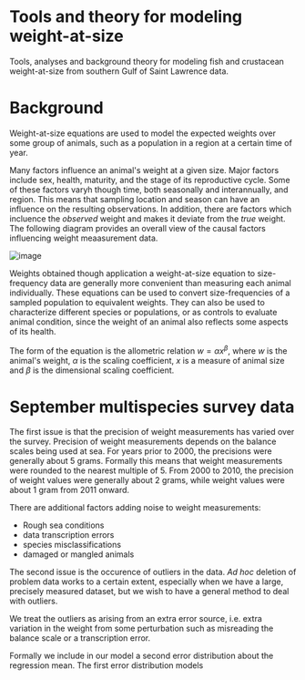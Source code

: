 # Tools and theory for modeling weight-at-size

Tools, analyses and background theory for modeling fish and crustacean weight-at-size from southern Gulf of Saint Lawrence data.

# Background

Weight-at-size equations are used to model the expected weights over some group of animals, such as a population in a region at a certain time of year.

Many factors influence an animal's weight at a given size. Major factors include sex, health, maturity, and the stage of its reproductive cycle. Some of these factors varyh though time, both seasonally and interannually, and region. 
This means that sampling location and season can have an influence on the resulting observations. In addition, there are factors which incluence the *observed* weight and makes it deviate from the *true* weight. The following diagram provides an overall view of the causal factors influencing weight meaasurement data.

![image](https://github.com/TobieSurette/weight-at-size/assets/14942142/bd76d48c-7b92-4ed6-ba37-8818494bf190)

Weights obtained though application a weight-at-size equation to size-frequency data are generally more convenient than measuring each animal individually. These equations can be used to convert size-frequencies of a sampled population to equivalent weights. They can also be used to characterize different species or populations, or as controls to evaluate animal condition, since the weight of an animal also reflects some aspects of its health.

The form of the equation is the allometric relation $w = \alpha x^\beta$, where $w$ is the animal's weight, $\alpha$ is the scaling coefficient, $x$ is a measure of animal size and $\beta$ is the dimensional scaling coefficient.

# September multispecies survey data

The first issue is that the precision of weight measurements has varied over the survey. Precision of weight measurements depends on the balance scales being used at sea. For years prior to 2000, the precisions were generally about 5 grams. Formally this means that weight measurements were rounded to the nearest multiple of 5. From 2000 to 2010, the precision of weight values were generally about 2 grams, while weight values were about 1 gram from 2011 onward. 

There are additional factors adding noise to weight measurements:
- Rough sea conditions
- data transcription errors
- species misclassifications
- damaged or mangled animals

The second issue is the occurence of outliers in the data. *Ad hoc* deletion of problem data works to a certain extent, especially when we have a large, precisely measured dataset, but we wish to have a general method to deal with outliers.

We treat the outliers as arising from an extra error source, i.e. extra variation in the weight from some perturbation such as misreading the balance scale or a transcription error. 

Formally we include in our model a second error distribution about the regression mean. The first error distribution models 
